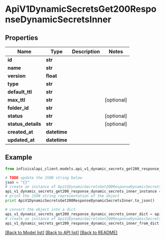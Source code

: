 # ApiV1DynamicSecretsGet200ResponseDynamicSecretsInner


## Properties
Name | Type | Description | Notes
------------ | ------------- | ------------- | -------------
**id** | **str** |  | 
**name** | **str** |  | 
**version** | **float** |  | 
**type** | **str** |  | 
**default_ttl** | **str** |  | 
**max_ttl** | **str** |  | [optional] 
**folder_id** | **str** |  | 
**status** | **str** |  | [optional] 
**status_details** | **str** |  | [optional] 
**created_at** | **datetime** |  | 
**updated_at** | **datetime** |  | 

## Example

```python
from infisicalapi_client.models.api_v1_dynamic_secrets_get200_response_dynamic_secrets_inner import ApiV1DynamicSecretsGet200ResponseDynamicSecretsInner

# TODO update the JSON string below
json = "{}"
# create an instance of ApiV1DynamicSecretsGet200ResponseDynamicSecretsInner from a JSON string
api_v1_dynamic_secrets_get200_response_dynamic_secrets_inner_instance = ApiV1DynamicSecretsGet200ResponseDynamicSecretsInner.from_json(json)
# print the JSON string representation of the object
print ApiV1DynamicSecretsGet200ResponseDynamicSecretsInner.to_json()

# convert the object into a dict
api_v1_dynamic_secrets_get200_response_dynamic_secrets_inner_dict = api_v1_dynamic_secrets_get200_response_dynamic_secrets_inner_instance.to_dict()
# create an instance of ApiV1DynamicSecretsGet200ResponseDynamicSecretsInner from a dict
api_v1_dynamic_secrets_get200_response_dynamic_secrets_inner_from_dict = ApiV1DynamicSecretsGet200ResponseDynamicSecretsInner.from_dict(api_v1_dynamic_secrets_get200_response_dynamic_secrets_inner_dict)
```
[[Back to Model list]](../README.md#documentation-for-models) [[Back to API list]](../README.md#documentation-for-api-endpoints) [[Back to README]](../README.md)


